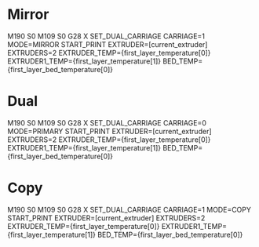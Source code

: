 # Mirror

M190 S0
M109 S0
G28 X
SET_DUAL_CARRIAGE CARRIAGE=1 MODE=MIRROR
START_PRINT EXTRUDER=[current_extruder] EXTRUDERS=2 EXTRUDER_TEMP={first_layer_temperature[0]} EXTRUDER1_TEMP={first_layer_temperature[1]} BED_TEMP={first_layer_bed_temperature[0]}

# Dual

M190 S0
M109 S0
G28 X
SET_DUAL_CARRIAGE CARRIAGE=0 MODE=PRIMARY
START_PRINT EXTRUDER=[current_extruder] EXTRUDERS=2 EXTRUDER_TEMP={first_layer_temperature[0]} EXTRUDER1_TEMP={first_layer_temperature[1]} BED_TEMP={first_layer_bed_temperature[0]}

# Copy

M190 S0
M109 S0
G28 X
SET_DUAL_CARRIAGE CARRIAGE=1 MODE=COPY
START_PRINT EXTRUDER=[current_extruder] EXTRUDERS=2 EXTRUDER_TEMP={first_layer_temperature[0]} EXTRUDER1_TEMP={first_layer_temperature[1]} BED_TEMP={first_layer_bed_temperature[0]}